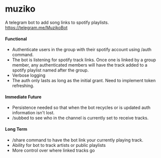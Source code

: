 # muziko
A telegram bot to add song links to spotify playlists. https://telegram.me/MuzikoBot

#### Functional
- Authenticate users in the group with their spotify account using /auth command.
- The bot is listening for spotify track links. Once one is linked by a group member, any authenticated members will have the track added to a spotify playlist named after the group.
- Verbose logging
- The auth only lasts as long as the initial grant. Need to implement token refreshing.

#### Immediate Future
- Persistence needed so that when the bot recycles or is updated auth information isn't lost.
- /subbed to see who in the channel is currently set to receive tracks.

#### Long Term
- /share command to have the bot link your currently playing track.
- Ability for bot to track artists or public playlists
- More control over where linked tracks go 